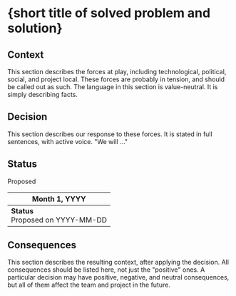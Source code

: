 # {short title of solved problem and solution}

## Context

This section describes the forces at play, including technological, political,
social, and project local. These forces are probably in tension, and should
be called out as such. The language in this section is value-neutral. It is
simply describing facts.

## Decision

This section describes our response to these forces. It is stated in full
sentences, with active voice. "We will …"

## Status

Proposed

| Month 1, YYYY |
|-----------------|
| **Status** <br> Proposed on YYYY-MM-DD |

## Consequences

This section describes the resulting context, after applying the decision. All
consequences should be listed here, not just the "positive" ones. A particular
decision may have positive, negative, and neutral consequences, but all of them
affect the team and project in the future.
